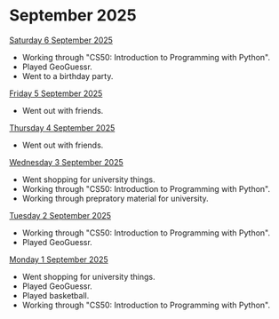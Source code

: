 # September 2025
<ins> Saturday 6 September 2025 </ins> <br>
+ Working through "CS50: Introduction to Programming with Python".
+ Played GeoGuessr.
+ Went to a birthday party.

<ins> Friday 5 September 2025 </ins> <br>
+ Went out with friends.

<ins> Thursday 4 September 2025 </ins> <br>
+ Went out with friends.

<ins> Wednesday 3 September 2025 </ins> <br>
+ Went shopping for university things.
+ Working through "CS50: Introduction to Programming with Python".
+ Working through prepratory material for university.

<ins> Tuesday 2 September 2025 </ins> <br>
+ Working through "CS50: Introduction to Programming with Python".
+ Played GeoGuessr.

<ins> Monday 1 September 2025 </ins> <br>
+ Went shopping for university things.
+ Played GeoGuessr.
+ Played basketball.
+ Working through "CS50: Introduction to Programming with Python".
